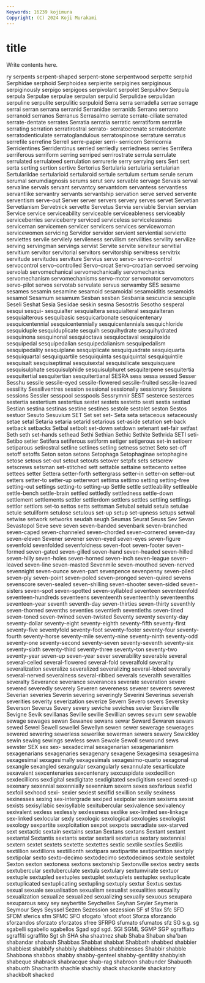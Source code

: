 ```yaml
---
Keywords: 16239 kojimura
Copyright: (C) 2024 Koji Murakami
---
```


# title

Write contents here.



ry serpents
serpent-shaped serpent-stone serpentwood serpette serphid Serphidae serphoid Serphoidea serpierite serpigines
serpiginous serpiginously serpigo serpigoes serpivolant serpolet Serpukhov Serpula serpula Serpulae
serpulae serpulan serpulid Serpulidae serpulidan serpuline serpulite serpulitic serpuloid Serra
serra serradella serrae serrage serrai serran serrana serranid Serranidae serranids
Serrano serrano serranoid serranos Serranus Serrasalmo serrate serrate-ciliate serrated serrate-dentate
serrates Serratia serratia serratic serratiform serratile serrating serration serratirostral serrato-
serratocrenate serratodentate serratodenticulate serratoglandulous serratospinose serrature serratus serrefile serrefine Serrell
serre-papier serri- serricorn Serricornia Serridentines Serridentinus serried serriedly serriedness serries
Serrifera serriferous serriform serring serriped serrirostrate serrula serrulate serrulated serrulateed
serrulation serrurerie serry serrying sers Sert sert serta serting sertion
sertive Sertorius Sertularia sertularia sertularian Sertulariidae sertularioid sertularoid sertule sertulum
sertum serule serum serumal serumdiagnosis serums serut serv servable servage
Servais serval servaline servals servant servantcy servantdom servantess servantless servantlike
servantry servants servantship servation serve served servente serventism serve-out Server
server servers servery serves servet Servetian Servetianism Servetnick servette Servetus
Servia serviable Servian servian Service service serviceability serviceable serviceableness serviceably
serviceberries serviceberry serviced serviceless servicelessness serviceman servicemen servicer servicers services
servicewoman servicewomen servicing Servidor servidor servient serviential serviette serviettes servile
servilely servileness servilism servilities servility servilize serving servingman servings servist
Servite servite serviteur servitial servitium servitor servitorial servitors servitorship servitress
servitrix servitude servitudes serviture Servius servo servo- servo-control servocontrol servo-controlled
Servo-croat Servo-croatian servoed servoing servolab servomechanical servomechanically servomechanics servomechanism servomechanisms
servo-motor servomotor servomotors servo-pilot servos servotab servulate servus serwamby SES
sesame sesames sesamin sesamine sesamoid sesamoidal sesamoiditis sesamoids sesamol Sesamum
sesamum Sesban sesban Sesbania sescuncia sescuple Seseli Seshat Sesia Sesiidae
seskin sesma Sesostris Sesotho sesperal sesqui sesqui- sesquialter sesquialtera sesquialteral
sesquialteran sesquialterous sesquibasic sesquicarbonate sesquicentenary sesquicentennial sesquicentennially sesquicentennials sesquichloride sesquiduple
sesquiduplicate sesquih sesquihydrate sesquihydrated sesquinona sesquinonal sesquioctava sesquioctaval sesquioxide sesquipedal
sesquipedalian sesquipedalianism sesquipedalism sesquipedality sesquiplane sesquiplicate sesquiquadrate sesquiquarta sesquiquartal sesquiquartile
sesquiquinta sesquiquintal sesquiquintile sesquisalt sesquiseptimal sesquisextal sesquisilicate sesquisquare sesquisulphate sesquisulphide
sesquisulphuret sesquiterpene sesquitertia sesquitertial sesquitertian sesquitertianal SESRA sess sessa sessed
Sesser Sesshu sessile sessile-eyed sessile-flowered sessile-fruited sessile-leaved sessility Sessiliventres session
sessional sessionally sessionary Sessions sessions Sessler sesspool sesspools Sessrymnir SEST
sesterce sesterces sestertia sestertium sestertius sestet sestets sestetto sesti sestia
sestiad Sestian sestina sestinas sestine sestines sestole sestolet seston Sestos
sestuor Sesuto Sesuvium SET Set set set- Seta seta setaceous
setaceously setae setal Setaria setaria setarid setarious set-aside setation set-back
setback setbacks Setbal setbolt set-down setdown setenant set-fair setfast Seth
seth set-hands sethead Sethi Sethian Sethic Sethite Sethrida SETI seti-
Setibo setier Setifera setiferous setiform setiger setigerous set-in setioerr setiparous
setirostral setline setlines setling setness setnet Seto set-off setoff setoffs
Seton seton setons Setophaga Setophaginae setophagine setose setous set-out setout
setouts setover setpfx sets setscrew setscrews setsman set-stitched sett settable
settaine settecento settee settees setter Settera setter-forth settergrass setter-in setter-on
setter-out setters setter-to setter-up setterwort settima settimo setting setting-free setting-out
settings setting-to setting-up Settle settle settleability settleable settle-bench settle-brain settled
settledly settledness settle-down settlement settlements settler settlerdom settlers settles settling
settlings settlor settlors set-to settos setts settsman Setubal setuid setula
setulae setule setuliform setulose setulous set-up setup set-upness setups setwall
setwise setwork setworks seudah seugh Seumas Seurat Seuss Sev Sevan
Sevastopol Seve seve seven seven-banded sevenbark seven-branched seven-caped seven-channeled seven-chorded
seven-cornered seven-day seven-eleven Sevener sevener seven-eyed seven-eyes seven-figure sevenfold sevenfolded
sevenfoldness seven-foot seven-footer seven-formed seven-gated seven-gilled seven-hand seven-headed seven-hilled seven-hilly
seven-holes seven-horned seven-inch seven-league seven-leaved seven-line seven-masted Sevenmile seven-mouthed seven-nerved
sevennight seven-ounce seven-part sevenpence sevenpenny seven-piled seven-ply seven-point seven-poled seven-pronged
seven-quired sevens sevenscore seven-sealed seven-shilling seven-shooter seven-sided seven-sisters seven-spot seven-spotted
seven-syllabled seventeen seventeenfold seventeen-hundreds seventeens seventeenth seventeenthly seventeenths seventeen-year seventh
seventh-day seven-thirties seven-thirty seventhly seven-thorned sevenths seventies seventieth seventieths seven-tined
seven-toned seven-twined seven-twisted Seventy seventy seventy-day seventy-dollar seventy-eight seventy-eighth seventy-fifth
seventy-first seventy-five seventyfold seventy-foot seventy-footer seventy-four seventy-fourth seventy-horse seventy-mile seventy-nine
seventy-ninth seventy-odd seventy-one seventy-second seventy-seven seventy-seventh seventy-six seventy-sixth seventy-third seventy-three
seventy-ton seventy-two seventy-year seven-up seven-year sever severability severable several several-celled
several-flowered several-fold severalfold severality severalization severalize severalized severalizing several-lobed severally
several-nerved severalness several-ribbed severals severalth severalties severalty Severance severance severances
severate severation severe severed severedly severely Severen severeness severer severers
severest Severian severies Severin severing severingly Severini Severinus severish severities
severity severization severize Severn Severo severs Seversky Severson Severus Severy
severy seviche seviches sevier Sevierville Sevigne Sevik sevillanas Seville seville
Sevillian sevres sevum sew sewable sewage sewages sewan Sewanee sewans
sewar Seward Sewaren sewars sewed Sewel Sewell sewellel Sewellyn sewen
sewer sewerage sewerages sewered sewering sewerless sewerlike sewerman sewers sewery
Sewickley sewin sewing sewings sewless sewn Sewole Sewoll sewround sews
sewster SEX sex sex- sexadecimal sexagenarian sexagenarianism sexagenarians sexagenaries sexagenary
sexagene Sexagesima sexagesima sexagesimal sexagesimally sexagesimals sexagesimo-quarto sexagonal sexangle sexangled
sexangular sexangularly sexannulate sexarticulate sexavalent sexcentenaries sexcentenary sexcuspidate sexdecillion sexdecillions
sexdigital sexdigitate sexdigitated sexdigitism sexed sexed-up sexenary sexennial sexennially sexennium
sexern sexes sexfarious sexfid sexfoil sexhood sexi- sexier sexiest sexifid
sexillion sexily sexiness sexinesses sexing sex-intergrade sexiped sexipolar sexism sexisms
sexist sexists sexisyllabic sexisyllable sexitubercular sexivalence sexivalency sexivalent sexless sexlessly
sexlessness sexlike sex-limited sex-linkage sex-linked sexlocular sexly sexologic sexological sexologies
sexologist sexology sexpartite sexploitation sexpot sexpots sexradiate sex-starved sext sextactic
sextain sextains sextan Sextans sextans Sextant sextant sextantal Sextantis sextants
sextar sextarii sextarius sextary sextennial sextern sextet sextets sextette sextettes
sextic sextile sextiles Sextilis sextillion sextillions sextillionth sextipara sextipartite sextipartition
sextiply sextipolar sexto sexto-decimo sextodecimo sextodecimos sextole sextolet Sexton sexton
sextoness sextons sextonship Sextonville sextos sextry sexts sextubercular sextuberculate sextula
sextulary sextumvirate sextuor sextuple sextupled sextuples sextuplet sextuplets sextuplex sextuplicate
sextuplicated sextuplicating sextupling sextuply sextur Sextus sextus sexual sexuale sexualisation
sexualism sexualist sexualities sexuality sexualization sexualize sexualized sexualizing sexually sexuous
sexupara sexuparous sexy sey seybertite Seychelles Seyhan Seyler Seymeria Seymour
Seys Seyssel Sezen Sezession sezession SF sf Sfax Sfc SFD
SFDM sferics sfm SFMC SFO sfogato 'sfoot sfoot Sforza sforzando
sforzandos sforzato sforzatos sfree SFRPG sfumato sfumatos sfz SG s.g.
sg sgabelli sgabello sgabellos Sgad sgd sgd. SGI SGML SGMP
SGP sgraffiato sgraffiti sgraffito Sgt sh SHA sha shaatnez shab
Shaba Shaban sha'ban shabandar shabash Shabbas Shabbat shabbat Shabbath shabbed
shabbier shabbiest shabbify shabbily shabbiness shabbinesses Shabbir shabble Shabbona shabbos
shabby shabby-genteel shabby-gentility shabbyish shabeque shabrack shabracque shab-rag shabroon shabunder
Shabuoth shabuoth Shacharith shachle shachly shack shackanite shackatory shackbolt shacked
